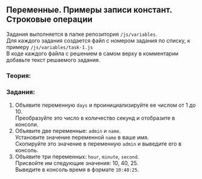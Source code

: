 ## Переменные. Примеры записи констант. Строковые операции

Задания выполняется в папке репозитория `/js/variables`.  
Для каждого задания создается файл с номером задания по списку, к примеру `/js/variables/task-1.js`  
В коде каждого файла с решением в самом верху в комментарии добавьте текст решаемого задания.

### Теория:

### Задания:
1. Объявите переменную `days` и проинициализируйте ее числом от 1 до 10.  
Преобразуйте это число в количество секунд и отобразите в консоли.
1. Объявите две переменные: `admin` и `name`.  
Установите значение переменной `name` в ваше имя.  
Скопируйте это значение в переменную `admin` и выведите его в консоль.
1. Объявите три переменных: `hour`, `minute`, `second`.  
Присвойте им следующие значения: 10, 40, 25.  
Выведите в консоль время в формате `10:40:25`.
